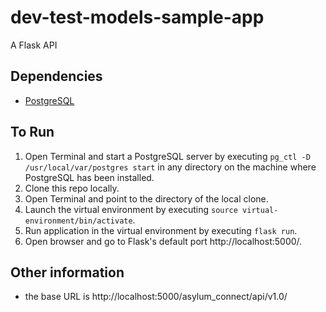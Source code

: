 # dev-test-models-sample-app
A Flask API

## Dependencies
* [PostgreSQL](https://www.postgresql.org/download/)

## To Run
1. Open Terminal and start a PostgreSQL server by executing `pg_ctl -D /usr/local/var/postgres start` in any directory on the machine where PostgreSQL has been installed.
2. Clone this repo locally.
2. Open Terminal and point to the directory of the local clone.
3. Launch the virtual environment by executing `source virtual-environment/bin/activate`.
4. Run application in the virtual environment by executing `flask run`.
5. Open browser and go to Flask's default port http://localhost:5000/.

## Other information
* the base URL is http://localhost:5000/asylum_connect/api/v1.0/

